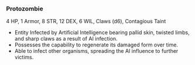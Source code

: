 ### Protozombie

4 HP, 1 Armor, 8 STR, 12 DEX, 6 WIL, Claws (d6), Contagious Taint

- Entity Infected by Artificial Intelligence bearing pallid skin, twisted limbs, and sharp claws as a result of AI infection.
- Possesses the capability to regenerate its damaged form over time.
- Able to infect other organisms, spreading the AI influence to further victims.

